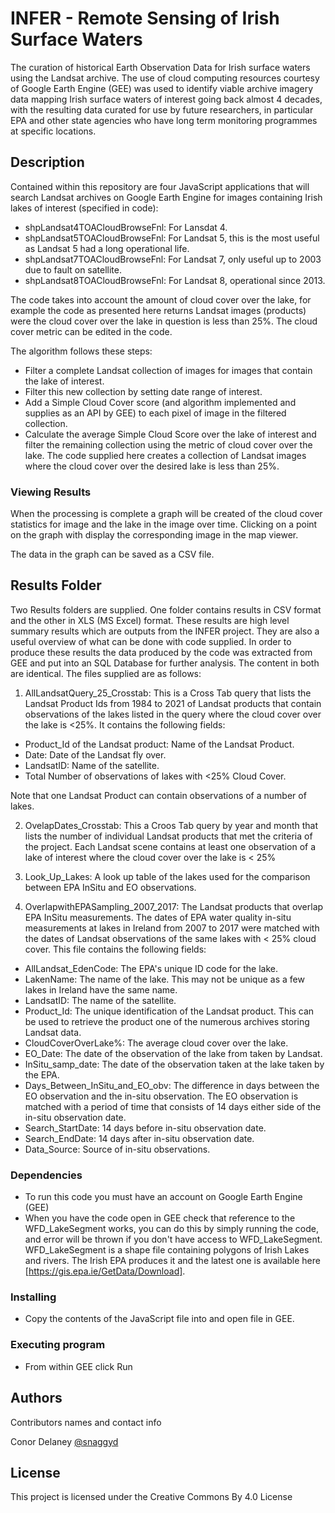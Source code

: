 # INFER - Remote Sensing of Irish Surface Waters

The curation of historical Earth Observation Data for Irish surface waters using the Landsat archive. The use of cloud computing resources courtesy of Google Earth Engine (GEE) was used to identify viable archive imagery data mapping Irish surface waters of interest going back almost 4 decades, with the resulting data curated for use by future researchers, in particular EPA and other state agencies who have long term monitoring programmes at specific locations.

## Description

Contained within this repository are four JavaScript applications that will search Landsat archives on Google Earth Engine for images containing Irish lakes of interest (specified in code): 

* shpLandsat4TOACloudBrowseFnl: For Lansdat 4.
* shpLandsat5TOACloudBrowseFnl: For Landsat 5, this is the most useful as Landsat 5 had a long operational life.
* shpLandsat7TOACloudBrowseFnl: For Landsat 7, only useful up to 2003 due to fault on satellite.
* shpLandsat8TOACloudBrowseFnl: For Landsat 8, operational since 2013.

The code takes into account the amount of cloud cover over the lake, for example the code as presented here returns Landsat images (products) were the cloud cover over the lake in question is less than 25%. The cloud cover metric can be edited in the code. 

The algorithm follows these steps:

* Filter a complete Landsat collection of images for images that contain the lake of interest.
* Filter this new collection by setting date range of interest.
* Add a Simple Cloud Cover score (and algorithm implemented and supplies as an API by GEE) to each pixel of image in the filtered collection.
* Calculate the average Simple Cloud Score over the lake of interest and filter the remaining collection using the metric of cloud cover over the lake. The code supplied here creates a collection of Landsat images where the cloud cover over the desired lake is less than 25%. 

### Viewing Results

When the processing is complete a graph will be created of the cloud cover statistics for image and the lake in the image over time. Clicking on a point on the graph with display the corresponding image in the map viewer.

The data in the graph can be saved as a CSV file.

## Results Folder

Two Results folders are supplied. One folder contains results in CSV format and the other in XLS (MS Excel) format. These results are high level summary results which are outputs from the INFER project. They are also a useful overview of what can be done with code supplied. In order to produce these results the data produced by the code was extracted from GEE and put into an SQL Database for further analysis. The content in both are identical. The files supplied are as follows:

1) AllLandsatQuery_25_Crosstab: This is a Cross Tab query that lists the Landsat Product Ids from 1984 to 2021 of Landsat products that contain observations of the lakes listed in the query where the cloud cover over the lake is <25%. It contains the following fields:

* Product_Id of the Landsat product: Name of the Landsat Product.
* Date: Date of the Landsat fly over.
* LandsatID: Name of the satellite.
* Total Number of observations of lakes with <25% Cloud Cover. 

Note that one Landsat Product can contain observations of a number of lakes.

2) OvelapDates_Crosstab: This a Croos Tab query by year and month that lists the number of individual Landsat products that met the criteria of the project. Each Landsat scene contains at least one observation of a lake of interest where the cloud cover over the lake is < 25%

3) Look_Up_Lakes: A look up table of the lakes used for the comparison between EPA InSitu and EO observations.

4) OverlapwithEPASampling_2007_2017: The Landsat products that overlap EPA InSitu measurements. The dates of EPA water quality in-situ measurements at lakes in Ireland from 2007 to 2017 were matched with the dates of Landsat observations of the same lakes with < 25% cloud cover. This file contains the following fields:

* AllLandsat_EdenCode: The EPA's unique ID code for the lake. 
* LakenName: The name of the lake. This may not be unique as a few lakes in Ireland have the same name.
* LandsatID: The name of the satellite.
* Product_Id: The unique identification of the Landsat product. This can be used to retrieve the product one of the numerous archives storing Landsat data.
* CloudCoverOverLake%: The average cloud cover over the lake.
* EO_Date: The date of the observation of the lake from taken by Landsat.
* InSitu_samp_date: The date of the observation taken at the lake taken by the EPA.
* Days_Between_InSitu_and_EO_obv: The difference in days between the EO observation and the in-situ observation. The EO observation is matched with a period of time that consists of 14 days either side of the in-situ observation date.
* Search_StartDate: 14 days before in-situ observation date.
* Search_EndDate: 14 days after in-situ observation date.
* Data_Source: Source of in-situ observations.

### Dependencies

* To run this code you must have an account on Google Earth Engine (GEE)
* When you have the code open in GEE check that reference to the WFD_LakeSegment works, you can do this by simply running the code, and error will be thrown if you don't have access to WFD_LakeSegment. WFD_LakeSegment is a shape file containing polygons of Irish Lakes and rivers. The Irish EPA produces it and the latest one is available here [https://gis.epa.ie/GetData/Download].

### Installing

* Copy the contents of the JavaScript file into and open file in GEE.

### Executing program

* From within GEE click Run

## Authors

Contributors names and contact info

Conor Delaney   [@snaggyd](https://twitter.com/snaggyd)

## License

This project is licensed under the Creative Commons By 4.0 License


